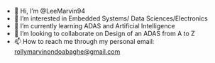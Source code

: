- 👋 Hi, I’m @LeeMarvin94
- 👀 I’m interested in Embedded Systems/ Data Sciences/Electronics
- 🌱 I’m currently learning ADAS and Artificial Intelligence
- 💞️ I’m looking to collaborate on Design of an ADAS from A to Z
- 📫 How to reach me through my personal email: rollymarvinondoabaghe@gmail.com

<!---
LeeMarvin94/LeeMarvin94 is a ✨ special ✨ repository because its `README.md` (this file) appears on your GitHub profile.
You can click the Preview link to take a look at your changes.
--->
